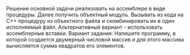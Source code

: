 Решение основной задачи
реализовать на ассемблере в виде процедуры. Далее получить объектный модуль. Вызывать из
кода на C++ процедуру из объектного файла и скомбинировать их в один исполняемый файл.
Альтернативный вариант - использовать ассемблерные вставки.
Вариант задания:
Напишите программу, в которой создается двумерный числовой массив и для
этого массива вычисляется сумма квадратов его элементов.
